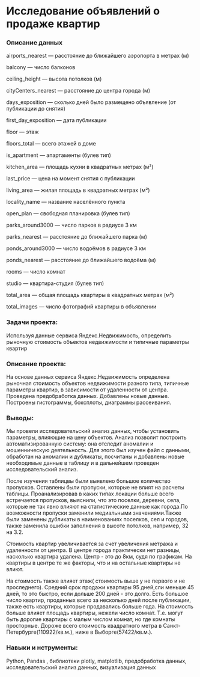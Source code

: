 # **Исследование объявлений о продаже квартир**

### **Описание данных**

airports_nearest — расстояние до ближайшего аэропорта в метрах (м)

balcony — число балконов

ceiling_height — высота потолков (м)

cityCenters_nearest — расстояние до центра города (м)

days_exposition — сколько дней было размещено объявление (от публикации до снятия)

first_day_exposition — дата публикации

floor — этаж

floors_total — всего этажей в доме

is_apartment — апартаменты (булев тип)

kitchen_area — площадь кухни в квадратных метрах (м²)

last_price — цена на момент снятия с публикации

living_area — жилая площадь в квадратных метрах (м²)

locality_name — название населённого пункта

open_plan — свободная планировка (булев тип)

parks_around3000 — число парков в радиусе 3 км

parks_nearest — расстояние до ближайшего парка (м)

ponds_around3000 — число водоёмов в радиусе 3 км

ponds_nearest — расстояние до ближайшего водоёма (м)

rooms — число комнат

studio — квартира-студия (булев тип)

total_area — общая площадь квартиры в квадратных метрах (м²)

total_images — число фотографий квартиры в объявлении


### **Задачи проекта:**

Используя данные сервиса Яндекс.Недвижимость, определить рыночную стоимость объектов недвижимости и типичные параметры квартир

### **Описание проекта:**

На основе данных сервиса Яндекс.Недвижимость определена рыночная стоимость
объектов недвижимости разного типа, типичные параметры квартир, в зависимости от
удаленности от центра. Проведена предобработка данных. Добавлены новые данные.
Построены гистограммы, боксплоты, диаграммы рассеивания.

### **Выводы:**
Мы провели исследовательский анализ данных, чтобы установить параметры, влияющие на цену объектов. Анализ позволит построить автоматизированную систему: она отследит аномалии и мошенническую деятельность. Для этого был изучен файл с данными, обработан на аномалии и дубликаты, посчитаны и добавлены новые необходимые данные в таблицу и в дальнейшем проведен исследовательский анализ.

После изучения таблицвы были выявлено большое количество пропусков. Оставлены были пропуски, которые не влият на расчеты таблицы. Проанализировав в каких типах локации больше всего встречается пропусков, выяснили, что это поселки, деревни, села, которые не так явно влияют на статистические данные как города.По возможности пропуски заменили медиальными значениями.Также были заменены дубликаты в наименованиях поселков, сел и городов, также заменила ошибки заполнения в высоте потолков, например, 32 на 3.2.

Стоимость квартир увеличивается за счет увеличения метража и удаленности от центра. В центре города практически нет разницы, насколько квартира удалена. Центр - это до 8км, судя по графикам. На квартиры в центре те же факторы, что и на остальные квартиры не влиют.

На стоимость также влияет этаж( стоимость выше у не первого и не проследнего). Средний срок продажи квартиры 95 дней,сли меньше 45 дней, то это быстро, если дольше 200 дней - это долго. Есть большое число квартир, проданных всего за несколько дней после публикации, также есть квартиры, которые продавались больше года. На стоимость больше влияет площадь квартиры, нежели число комнат. Т.е. могут быть дорогие квартиры с малым числом комнат, но где комнаты просторные. Дороже всего стоимость квадратного метра в Санкт-Петербурге(110922/кв.м.), ниже в Выборге(57422/кв.м.).

### **Навыки и нструменты:**
Python, Pandas , библиотеки plotly, matplotlib, предобработка данных, исследовательский анализ данных, визуализация данных

